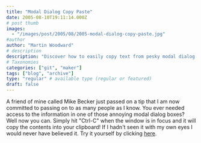 ```yaml
---
title: "Modal Dialog Copy Paste"
date: 2005-08-10T19:11:14.000Z
# post thumb
images:
  - "/images/post/2005/08/2005-modal-dialog-copy-paste.jpg"
#author
author: "Martin Woodward"
# description
description: "Discover how to easily copy text from pesky modal dialog boxes using Ctrl-C—no more frustration!"
# Taxonomies
categories: ["git", "maker"]
tags: ["blog", "archive"]
type: "regular" # available type (regular or featured)
draft: false
---
```

A friend of mine called Mike Becker just passed on a tip that I am now committed to passing on to as many people as I know.  You ever needed access to the information in one of those annoying modal dialog boxes? Well now you can.  Simply hit "Ctrl-C" when the window is in focus and it will copy the contents into your clipboard!  If I hadn't seen it with my own eyes I would never have believed it.  Try it yourself by clicking [here](#).